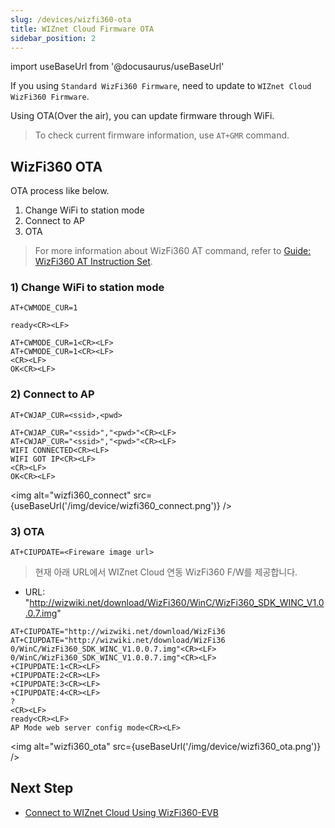 ```yaml
---
slug: /devices/wizfi360-ota
title: WIZnet Cloud Firmware OTA
sidebar_position: 2
---
```


import useBaseUrl from '@docusaurus/useBaseUrl'

If you using `Standard WizFi360 Firmware`, need to update to `WIZnet Cloud WizFi360 Firmware`.

Using OTA(Over the air), you can update firmware through WiFi.

>To check current firmware information, use `AT+GMR` command.


## WizFi360 OTA

OTA process like below.

1. Change WiFi to station mode
2. Connect to AP
3. OTA

>For more information about WizFi360 AT command, refer to [Guide: WizFi360 AT Instruction Set](http://wizwiki.net/wiki/lib/exe/fetch.php/products:wizfi360:wizfi360ds:wizfi360_atset_v107.2k.pdf).



### 1) Change WiFi to station mode 

`AT+CWMODE_CUR=1`

```
ready<CR><LF>

AT+CWMODE_CUR=1<CR><LF>
AT+CWMODE_CUR=1<CR><LF>
<CR><LF>
OK<CR><LF>
```

### 2) Connect to AP

`AT+CWJAP_CUR=<ssid>,<pwd>`

```
AT+CWJAP_CUR="<ssid>","<pwd>"<CR><LF>
AT+CWJAP_CUR="<ssid>","<pwd>"<CR><LF>
WIFI CONNECTED<CR><LF>
WIFI GOT IP<CR><LF>
<CR><LF>
OK<CR><LF>
```

<img alt="wizfi360_connect" src={useBaseUrl('/img/device/wizfi360_connect.png')} />

### 3) OTA

`AT+CIUPDATE=<Fireware image url>`

>현재 아래 URL에서 WIZnet Cloud 연동 WizFi360 F/W를 제공합니다.
* URL: "http://wizwiki.net/download/WizFi360/WinC/WizFi360_SDK_WINC_V1.0.0.7.img"


```
AT+CIUPDATE="http://wizwiki.net/download/WizFi36
AT+CIUPDATE="http://wizwiki.net/download/WizFi36
0/WinC/WizFi360_SDK_WINC_V1.0.0.7.img"<CR><LF>
0/WinC/WizFi360_SDK_WINC_V1.0.0.7.img"<CR><LF>
+CIPUPDATE:1<CR><LF>
+CIPUPDATE:2<CR><LF>
+CIPUPDATE:3<CR><LF>
+CIPUPDATE:4<CR><LF>
?
<CR><LF>
ready<CR><LF>
AP Mode web server config mode<CR><LF>
```

<img alt="wizfi360_ota" src={useBaseUrl('/img/device/wizfi360_ota.png')} />


## Next Step

* [Connect to WIZnet Cloud Using WizFi360-EVB](/wizfi360-evb)